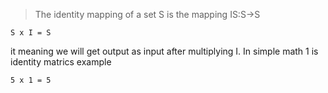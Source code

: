 > The identity mapping of a set S is the mapping IS:S→S

```
S x I = S
```

it meaning we will get output as input after multiplying I.
In simple math 1 is identity matrics example 
```
5 x 1 = 5
```
